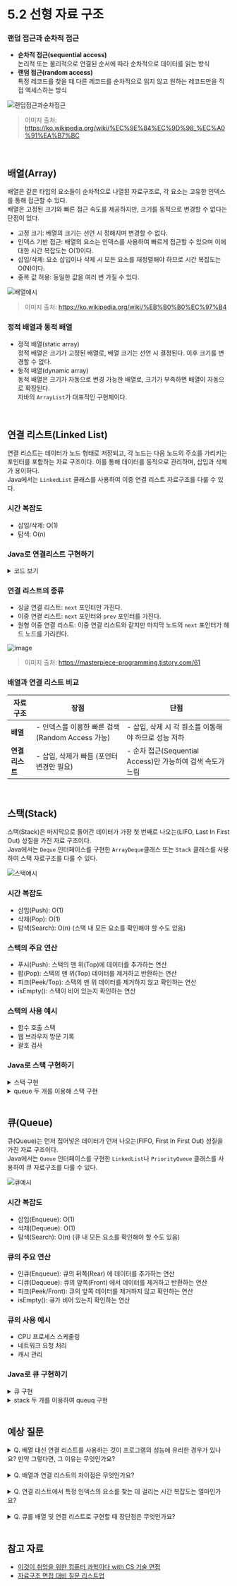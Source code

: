 # 5.2 선형 자료 구조

### 랜덤 접근과 순차적 접근
- **순차적 접근(sequential access)** <br>
    논리적 또는 물리적으로 연결된 순서에 따라 순차적으로 데이터를 읽는 방식
- **랜덤 접근(random access)** <br>
    특정 레코드를 찾을 때 다른 레코드를 순차적으로 읽지 않고 원하는 레코드만을 직접 엑세스하는 방식
  
![랜덤접근과순차접근](https://github.com/user-attachments/assets/0b6a257a-f216-48c8-98a4-6f7cdc9ca560)


> 이미지 출처: https://ko.wikipedia.org/wiki/%EC%9E%84%EC%9D%98_%EC%A0%91%EA%B7%BC

<br>

## 배열(Array)
배열은 같은 타입의 요소들이 순차적으로 나열된 자료구조로, 각 요소는 고유한 인덱스를 통해 접근할 수 있다.<br>
배열은 고정된 크기와 빠른 접근 속도를 제공하지만, 크기를 동적으로 변경할 수 없다는 단점이 있다.

- 고정 크기: 배열의 크기는 선언 시 정해지며 변경할 수 없다.
- 인덱스 기반 접근: 배열의 요소는 인덱스를 사용하여 빠르게 접근할 수 있으며 이에 대한 시간 복잡도는 O(1)이다.
- 삽입/삭제: 요소 삽입이나 삭제 시 모든 요소를 재정렬해야 하므로 시간 복잡도는 O(N)이다.
- 중복 값 허용: 동일한 값을 여러 번 가질 수 있다.

![배열예시](https://github.com/user-attachments/assets/fbddeae2-9c9d-4da0-aa36-900a0c38f5c2)

> 이미지 출처: https://ko.wikipedia.org/wiki/%EB%B0%B0%EC%97%B4


### 정적 배열과 동적 배열
- 정적 배열(static array)<br>
    정적 배열은 크기가 고정된 배열로, 배열 크기는 선언 시 결정된다. 이후 크기를 변경할 수 없다.
- 동적 배열(dynamic array)<br>
    동적 배열은 크기가 자동으로 변경 가능한 배열로, 크기가 부족하면 배열이 자동으로 확장된다.<br>
    자바의 `ArrayList`가 대표적인 구현체이다.

<br>

## 연결 리스트(Linked List)
연결 리스트는 데이터가 노드 형태로 저장되고, 각 노드는 다음 노드의 주소를 가리키는 포인터를 포함하는 자료 구조이다. 이를 통해 데이터를 동적으로 관리하며, 삽입과 삭제가 용이하다.<br>
Java에서는 `LinkedList` 클래스를 사용하여 이중 연결 리스트 자료구조를 다룰 수 있다.

### 시간 복잡도
- 삽입/삭제: O(1)
- 탐색: O(n)

### Java로 연결리스트 구현하기
<details>
<summary>코드 보기</summary>

```java
// 노드 클래스 정의
class Node {
    int data;
    Node next;

    // 생성자
    public Node(int data) {
        this.data = data;
        this.next = null;
    }
}

// 연결 리스트 클래스 정의
class LinkedList {
    private Node head;

    // 연결 리스트 초기화
    public LinkedList() {
        this.head = null;
    }

    // 리스트 맨 뒤에 노드 추가
    public void append(int data) {
        Node newNode = new Node(data);
        if (head == null) {
            head = newNode;
        } else {
            Node current = head;
            while (current.next != null) {
                current = current.next;
            }
            current.next = newNode;
        }
    }

    // 리스트 맨 앞에 노드 추가
    public void prepend(int data) {
        Node newNode = new Node(data);
        newNode.next = head;
        head = newNode;
    }

    // 특정 값 노드 삭제
    public void delete(int key) {
        if (head == null) {
            System.out.println("리스트가 비어 있습니다.");
            return;
        }

        // 삭제하려는 값이 헤드에 있을 경우
        if (head.data == key) {
            head = head.next;
            return;
        }

        Node current = head;
        Node previous = null;

        while (current != null && current.data != key) {
            previous = current;
            current = current.next;
        }

        if (current == null) {
            System.out.println("값 " + key + "를 찾을 수 없습니다.");
            return;
        }

        // 현재 노드가 삭제될 노드
        previous.next = current.next;
    }

    // 리스트에서 값 찾기
    public boolean search(int key) {
        Node current = head;
        while (current != null) {
            if (current.data == key) {
                return true;
            }
            current = current.next;
        }
        return false;
    }

    // 연결 리스트 출력
    public void printList() {
        Node current = head;
        while (current != null) {
            System.out.print(current.data + " -> ");
            current = current.next;
        }
        System.out.println("null");
    }
}

```
</details>

### 연결 리스트의 종류
- 싱글 연결 리스트: `next` 포인터만 가진다.
- 이중 연결 리스트: `next` 포인터와 `prev` 포인터를 가진다.
- 원형 이중 연결 리스트: 이중 연결 리스트와 같지만 마지막 노드의 `next` 포인터가 헤드 노드를 가리킨다.

![image](https://blog.kakaocdn.net/dn/UrXuU/btrBrP9Tibe/vIUe33K8uRK6uxe6UBLbT0/img.png)

> 이미지 출처: https://masterpiece-programming.tistory.com/61


### 배열과 연결 리스트 비교
| 자료구조 | 장점 | 단점 |
|---------|------|------|
| **배열** | - 인덱스를 이용한 빠른 검색 (Random Access 가능) | - 삽입, 삭제 시 각 원소를 이동해야 하므로 성능 저하 |
| **연결 리스트** | - 삽입, 삭제가 빠름 (포인터 변경만 필요) | - 순차 접근(Sequential Access)만 가능하여 검색 속도가 느림 |

<br>

## 스택(Stack)
스택(Stack)은 마지막으로 들어간 데이터가 가장 첫 번째로 나오는(LIFO, Last In First Out) 성질을 가진 자료 구조이다.<br>
Java에서는 `Deque` 인터페이스를 구현한 `ArrayDeque`클래스 또는 `Stack` 클래스를 사용하여 스택 자료구조를 다룰 수 있다.

![스택예시](https://github.com/user-attachments/assets/3500fa17-da5b-4213-a209-164fa402e84f)

### 시간 복잡도
- 삽입(Push): O(1)
- 삭제(Pop): O(1)
- 탐색(Search): O(n) (스택 내 모든 요소를 확인해야 할 수도 있음)

### 스택의 주요 연산
- 푸시(Push): 스택의 맨 위(Top)에 데이터를 추가하는 연산
- 팝(Pop): 스택의 맨 위(Top) 데이터를 제거하고 반환하는 연산
- 피크(Peek/Top): 스택의 맨 위 데이터를 제거하지 않고 확인하는 연산
- isEmpty(): 스택이 비어 있는지 확인하는 연산

### 스택의 사용 예시
- 함수 호출 스택
- 웹 브라우저 방문 기록
- 괄호 검사

### Java로 스택 구현하기

<details>
<summary>스택 구현</summary>

```java
import java.util.EmptyStackException;

class Stack {
    private static class Node {
        int data;
        Node next;
        Node(int data) { this.data = data; }
    }
    
    private Node top;
    
    public void push(int data) {
        Node newNode = new Node(data);
        newNode.next = top;
        top = newNode;
    }
    
    public int pop() {
        if (top == null) throw new EmptyStackException();
        int data = top.data;
        top = top.next;
        return data;
    }
    
    public int peek() {
        if (top == null) throw new EmptyStackException();
        return top.data;
    }
    
```
</details>

<details>
<summary>queue 두 개를 이용해 스택 구현</summary>

```java
import java.util.LinkedList;
import java.util.Queue;

class StackUsingQueues {
    private Queue<Integer> queue1 = new LinkedList<>();
    private Queue<Integer> queue2 = new LinkedList<>();
    
    public void push(int data) {
        queue1.add(data);
    }
    
    public int pop() {
        if (queue1.isEmpty()) throw new RuntimeException("Stack is empty");
        while (queue1.size() > 1) {
            queue2.add(queue1.poll());
        }
        int popped = queue1.poll();
        Queue<Integer> temp = queue1;
        queue1 = queue2;
        queue2 = temp;
        return popped;
    }
    
    public int top() {
        if (queue1.isEmpty()) throw new RuntimeException("Stack is empty");
        while (queue1.size() > 1) {
            queue2.add(queue1.poll());
        }
        int topElement = queue1.peek();
        queue2.add(queue1.poll());
        Queue<Integer> temp = queue1;
        queue1 = queue2;
        queue2 = temp;
        return topElement;
    }
    
    public boolean isEmpty() {
        return queue1.isEmpty();
    }
}
```
</details>

<br>

## 큐(Queue)
큐(Queue)는 먼저 집어넣은 데이터가 먼저 나오는(FIFO, First In First Out) 성질을 가진 자료 구조이다.<br>
Java에서는 `Queue` 인터페이스를 구현한 `LinkedList`나 `PriorityQueue` 클래스를 사용하여 큐 자료구조를 다룰 수 있다.

![큐예시](https://github.com/user-attachments/assets/b611e7f9-6eae-4473-9327-845dd1bc9b97)

### 시간 복잡도
- 삽입(Enqueue): O(1)
- 삭제(Dequeue): O(1)
- 탐색(Search): O(n) (큐 내 모든 요소를 확인해야 할 수도 있음)

### 큐의 주요 연산
- 인큐(Enqueue): 큐의 뒤쪽(Rear) 에 데이터를 추가하는 연산
- 디큐(Dequeue): 큐의 앞쪽(Front) 에서 데이터를 제거하고 반환하는 연산
- 피크(Peek/Front): 큐의 앞쪽 데이터를 제거하지 않고 확인하는 연산
- isEmpty(): 큐가 비어 있는지 확인하는 연산

### 큐의 사용 예시
- CPU 프로세스 스케줄링
- 네트워크 요청 처리
- 캐시 관리

### Java로 큐 구현하기
<details>
<summary>큐 구현</summary>

```java
import java.util.NoSuchElementException;

class Queue {
    private static class Node {
        int data;
        Node next;
        Node(int data) { this.data = data; }
    }

    private Node front;
    private Node rear;

    public void enqueue(int data) {
        Node newNode = new Node(data);
        if (rear != null) {
            rear.next = newNode;
        }
        rear = newNode;
        if (front == null) {
            front = newNode;
        }
    }

    public int dequeue() {
        if (front == null) throw new NoSuchElementException("Queue is empty");
        int data = front.data;
        front = front.next;
        if (front == null) {
            rear = null;
        }
        return data;
    }

    public int peek() {
        if (front == null) throw new NoSuchElementException("Queue is empty");
        return front.data;
    }

    public boolean isEmpty() {
        return front == null;
    }
}
```
</details>

<details>
<summary>stack 두 개를 이용하여 queuq 구현</summary>

```java
import java.util.Stack;

class QueueUsingStacks {
    private Stack<Integer> stack1 = new Stack<>();
    private Stack<Integer> stack2 = new Stack<>();

    public void enqueue(int data) {
        stack1.push(data);
    }

    public int dequeue() {
        if (stack1.isEmpty() && stack2.isEmpty()) {
            throw new RuntimeException("Queue is empty");
        }
        if (stack2.isEmpty()) {
            while (!stack1.isEmpty()) {
                stack2.push(stack1.pop());
            }
        }
        return stack2.pop();
    }

    public int peek() {
        if (stack1.isEmpty() && stack2.isEmpty()) {
            throw new RuntimeException("Queue is empty");
        }
        if (stack2.isEmpty()) {
            while (!stack1.isEmpty()) {
                stack2.push(stack1.pop());
            }
        }
        return stack2.peek();
    }

    public boolean isEmpty() {
        return stack1.isEmpty() && stack2.isEmpty();
    }
}
```
</details>

<br>

## 예상 질문

<details>
<summary>
Q. 배열 대신 연결 리스트를 사용하는 것이 프로그램의 성능에 유리한 경우가 있나요? 만약 그렇다면, 그 이유는 무엇인가요?
</summary>

    - 크기가 자주 변하는 경우
    배열은 고정된 크기를 가지고 있으며, 크기를 변경하려면 새 배열을 할당하고 기존 데이터를 복사하는 작업이 필요합니다. 반면 연결 리스트는 요소를 동적으로 추가하거나 삭제할 수 있습니다. 따라서 크기가 자주 변하는 데이터 구조에서는 연결 리스트가 유리합니다.
    
    - 삽입과 삭제가 자주 일어나는 경우
    배열은 중간에 요소를 삽입하거나 삭제하는 데 O(n)의 시간이 걸립니다. 하지만 연결 리스트는 삽입/삭제 위치를 알고 있다면 O(1)의 시간 복잡도로 연산을 할 수 있습니다. 따라서 삽입과 삭제가 빈번한 경우 연결 리스트가 효율적입니다.
    
    - 메모리 할당이 불규칙한 경우
    배열은 메모리를 연속적으로 할당해야 하는데, 메모리 단편화가 발생할 수 있습니다. 반면, 연결 리스트는 각 노드가 독립적으로 메모리 할당을 받기 때문에 메모리 단편화 문제를 해결할 수 있습니다.

</details>

<br>

<details>
<summary>
Q. 배열과 연결 리스트의 차이점은 무엇인가요?
</summary>

    배열은 고정된 크기와 연속된 메모리 공간을 가지며, 빠른 랜덤 액세스가 가능합니다. 
    그러나 크기를 변경하려면 새 배열을 할당해야 합니다. 
    
    연결 리스트는 동적으로 크기가 변할 수 있으며, 삽입과 삭제가 빠릅니다. 
    그러나 인덱스를 통한 접근이 O(n)으로 느립니다.

</details>

<br>

<details>
<summary>
Q. 연결 리스트에서 특정 인덱스의 요소를 찾는 데 걸리는 시간 복잡도는 얼마인가요?
</summary>

    연결 리스트는 인덱스를 사용하여 직접 접근할 수 없기 때문에, 특정 인덱스를 찾는 데 O(n) 시간이 걸립니다. 
    이는 리스트의 처음부터 순차적으로 검색해야 하기 때문입니다.

</details>

<br>

<details>
<summary>
Q. 큐를 배열 및 연결 리스트로 구현할 때 장단점은 무엇인가요?
</summary>

    배열 기반 큐는 메모리 상에서 연속된 공간을 사용하며, 삽입과 삭제가 빠르지만 큐가 꽉 차면 크기를 확장하는 데 비용이 듭니다.
    
    연결 리스트 기반 큐는 크기가 동적으로 변할 수 있어 메모리 낭비가 적고, 삽입과 삭제가 빠르지만, 포인터를 관리해야 하므로 약간의 오버헤드가 발생할 수 있습니다.

</details>

<br>

## 참고 자료
- [이것이 취업을 위한 컴퓨터 과학이다 with CS 기술 면접](https://product.kyobobook.co.kr/detail/S000214014967)
- [자료구조 면접 대비 질문 리스트업](https://pinopino.tistory.com/entry/%EC%9E%90%EB%A3%8C%EA%B5%AC%EC%A1%B0-%EB%A9%B4%EC%A0%91-%EB%8C%80%EB%B9%84-%EC%A7%88%EB%AC%B8-%EB%A6%AC%EC%8A%A4%ED%8A%B8%EC%97%85)
